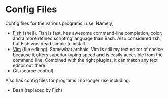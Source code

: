 

Config Files
============

Config files for the various programs I use. Namely,

*   [Fish](http://ridiculousfish.com/shell/) (shell). Fish is fast, has awesome
    command-line completion, color, and a more refined scripting language than
    Bash. Also considered zsh, but Fish was dead simple to install.
*   [Vim](http://www.vim.org/download.php) (file editing). Somewhat archaic,
    Vim is still my text editor of choice because it offers superior typing
    speed and is easily accesible from the command line. Combined with the
    right plugins, it can match any text editor out there.
*   Git (source control)

Also has config files for programs I no longer use including:

*   Bash (replaced by Fish)
